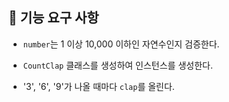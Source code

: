 ## 🚀 기능 요구 사항

- `number`는 1 이상 10,000 이하인 자연수인지 검증한다.


- `CountClap` 클래스를 생성하여 인스턴스를 생성한다.


- '3', '6', '9'가 나올 때마다 `clap`를 올린다.
